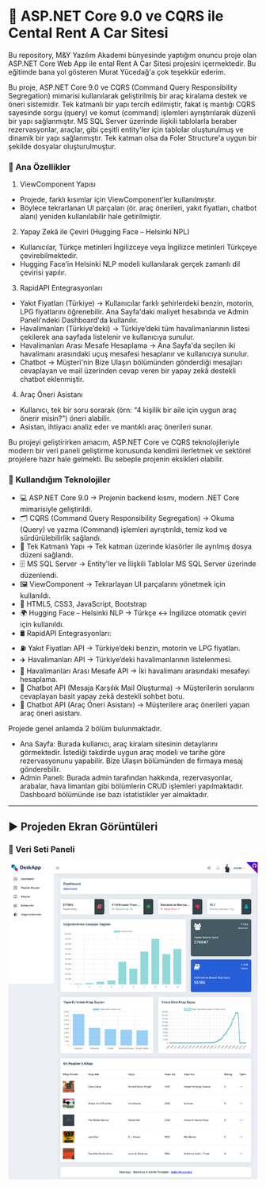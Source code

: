 # 🚀 ASP.NET Core 9.0 ve CQRS ile Cental Rent A Car Sitesi
Bu repository, M&Y Yazılım Akademi bünyesinde yaptığım onuncu proje olan ASP.NET Core Web App ile ental Rent A Car Sitesi projesini içermektedir. Bu eğitimde bana yol gösteren Murat Yücedağ'a çok teşekkür ederim.

Bu proje, ASP.NET Core 9.0 ve CQRS (Command Query Responsibility Segregation) mimarisi kullanılarak geliştirilmiş bir araç kiralama destek ve öneri sistemidir. Tek katmanlı bir yapı tercih edilmiştir, fakat iş mantığı CQRS sayesinde sorgu (query) ve komut (command) işlemleri ayrıştırılarak düzenli bir yapı sağlanmıştır. MS SQL Server üzerinde ilişkili tablolarla beraber rezervasyonlar, araçlar, gibi çeşitli entity'ler için tablolar oluşturulmuş ve dinamik bir yapı sağlanmıştır. Tek katman olsa da Foler Structure'a uygun bir şekilde dosyalar oluşturulmuştur. 

### 🔹 Ana Özellikler
1. ViewComponent Yapısı
- Projede, farklı kısımlar için ViewComponent’ler kullanılmıştır.
- Böylece tekrarlanan UI parçaları (ör. araç önerileri, yakıt fiyatları, chatbot alanı) yeniden kullanılabilir hale getirilmiştir.

2. Yapay Zekâ ile Çeviri (Hugging Face – Helsinki NPL)
- Kullanıcılar, Türkçe metinleri İngilizceye veya İngilizce metinleri Türkçeye çevirebilmektedir.
- Hugging Face’in Helsinki NLP modeli kullanılarak gerçek zamanlı dil çevirisi yapılır.

3. RapidAPI Entegrasyonları
- Yakıt Fiyatları (Türkiye) → Kullanıcılar farklı şehirlerdeki benzin, motorin, LPG fiyatlarını öğrenebilir. Ana Sayfa'daki maliyet hesabında ve Admin Paneli'ndeki Dashboard'da kullanılır.
- Havalimanları (Türkiye’deki) → Türkiye’deki tüm havalimanlarının listesi çekilerek ana sayfada listelenir ve kullanıcıya sunulur.
- Havalimanları Arası Mesafe Hesaplama → Ana Sayfa'da seçilen iki havalimanı arasındaki uçuş mesafesi hesaplanır ve kullanıcıya sunulur.
- Chatbot → Müşteri'nin Bize Ulaşın bölümünden gönderdiği mesajları cevaplayan ve mail üzerinden cevap veren bir yapay zekâ destekli chatbot eklenmiştir.

4. Araç Öneri Asistanı
- Kullanıcı, tek bir soru sorarak (örn: “4 kişilik bir aile için uygun araç önerir misin?”) öneri alabilir.
- Asistan, ihtiyacı analiz eder ve mantıklı araç önerileri sunar.

Bu projeyi geliştirirken amacım, ASP.NET Core ve CQRS teknolojileriyle modern bir veri paneli geliştirme konusunda kendimi ilerletmek ve sektörel projelere hazır hale gelmekti. Bu sebeple projenin eksikleri olabilir.

### 🚀 Kullandığım Teknolojiler
- 💻 ASP.NET Core 9.0 → Projenin backend kısmı, modern .NET Core mimarisiyle geliştirildi.
- 🗂 CQRS (Command Query Responsibility Segregation) → Okuma (Query) ve yazma (Command) işlemleri ayrıştırıldı, temiz kod ve sürdürülebilirlik sağlandı.
- 📐 Tek Katmanlı Yapı → Tek katman üzerinde klasörler ile ayrılmış dosya düzeni sağlandı.
- 🗄️ MS SQL Server → Entity'ler ve İlişkili Tablolar MS SQL Server üzerinde düzenlendi.
- 🖼 ViewComponent → Tekrarlayan UI parçalarını yönetmek için kullanıldı.
- 🎨 HTML5, CSS3, JavaScript, Bootstrap
- 🌍 Hugging Face – Helsinki NLP → Türkçe ↔ İngilizce otomatik çeviri için kullanıldı.
- 🛢 RapidAPI Entegrasyonları:
- ⛽ Yakıt Fiyatları API → Türkiye’deki benzin, motorin ve LPG fiyatları.
- ✈️ Havalimanları API → Türkiye’deki havalimanlarının listelenmesi.
- 📏 Havalimanları Arası Mesafe API → İki havalimanı arasındaki mesafeyi hesaplama.
- 🤖 Chatbot API (Mesaja Karşılık Mail Oluşturma) → Müşterilerin sorularını cevaplayan basit yapay zekâ destekli sohbet botu.
- 🚗 Chatbot API (Araç Öneri Asistanı) → Müşterilere araç önerileri yapan araç öneri asistanı.

Projede genel anlamda 2 bölüm bulunmaktadır.<br>
- Ana Sayfa: Burada kullanıcı, araç kiralam sitesinin detaylarını görmektedir. İstediği takdirde uygun araç modeli ve tarihe göre rezervasyonunu yapabilir. Bize Ulaşın bölümünden de firmaya mesaj gönderebilir.
- Admin Paneli: Burada admin tarafından hakkında, rezervasyonlar, arabalar, hava limanları gibi bölümlerin CRUD işlemleri yapılmaktadır. Dashboard bölümünde ise bazı istatistikler yer almaktadır.

---

## :arrow_forward: Projeden Ekran Görüntüleri

### :triangular_flag_on_post: Veri Seti Paneli
<div align="center">
  <img src="https://github.com/melihcolak0/DapperKaggle/blob/6a8304952247db2c4cdc1baab89bb2740361d757/ss/screencapture-localhost-7039-Dashboard-Index-2025-08-05-22_55_27.png" alt="image alt">
</div>









